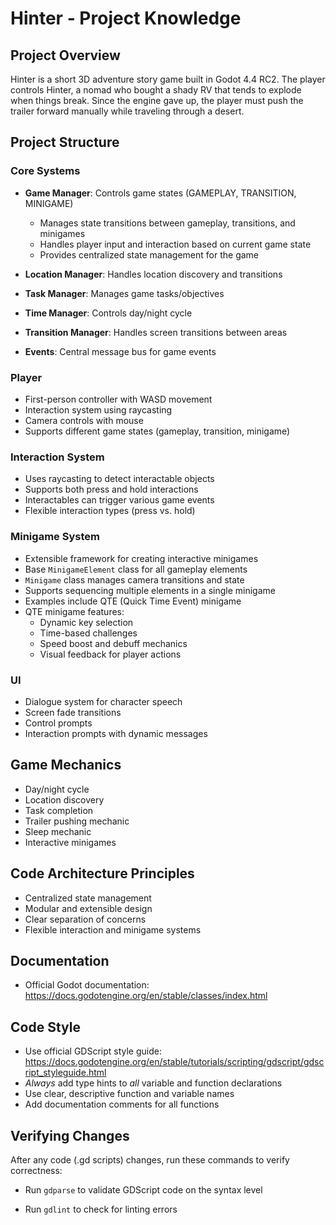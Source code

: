# Hinter - Project Knowledge

## Project Overview
Hinter is a short 3D adventure story game built in Godot 4.4 RC2. The player controls Hinter, a nomad who bought a shady RV that tends to explode when things break. Since the engine gave up, the player must push the trailer forward manually while traveling through a desert.

## Project Structure

### Core Systems
- **Game Manager**: Controls game states (GAMEPLAY, TRANSITION, MINIGAME)
  - Manages state transitions between gameplay, transitions, and minigames
  - Handles player input and interaction based on current game state
  - Provides centralized state management for the game

- **Location Manager**: Handles location discovery and transitions
- **Task Manager**: Manages game tasks/objectives
- **Time Manager**: Controls day/night cycle
- **Transition Manager**: Handles screen transitions between areas
- **Events**: Central message bus for game events

### Player
- First-person controller with WASD movement
- Interaction system using raycasting
- Camera controls with mouse
- Supports different game states (gameplay, transition, minigame)

### Interaction System
- Uses raycasting to detect interactable objects
- Supports both press and hold interactions
- Interactables can trigger various game events
- Flexible interaction types (press vs. hold)

### Minigame System
- Extensible framework for creating interactive minigames
- Base `MinigameElement` class for all gameplay elements
- `Minigame` class manages camera transitions and state
- Supports sequencing multiple elements in a single minigame
- Examples include QTE (Quick Time Event) minigame
- QTE minigame features:
  - Dynamic key selection
  - Time-based challenges
  - Speed boost and debuff mechanics
  - Visual feedback for player actions

### UI
- Dialogue system for character speech
- Screen fade transitions
- Control prompts
- Interaction prompts with dynamic messages

## Game Mechanics
- Day/night cycle
- Location discovery
- Task completion
- Trailer pushing mechanic
- Sleep mechanic
- Interactive minigames

## Code Architecture Principles
- Centralized state management
- Modular and extensible design
- Clear separation of concerns
- Flexible interaction and minigame systems

## Documentation

- Official Godot documentation: https://docs.godotengine.org/en/stable/classes/index.html

## Code Style
- Use official GDScript style guide: https://docs.godotengine.org/en/stable/tutorials/scripting/gdscript/gdscript_styleguide.html
- *Always* add type hints to *all* variable and function declarations 
- Use clear, descriptive function and variable names
- Add documentation comments for all functions

## Verifying Changes

After any code (.gd scripts) changes, run these commands to verify correctness:

- Run `gdparse` to validate GDScript code on the syntax level

- Run `gdlint` to check for linting errors
